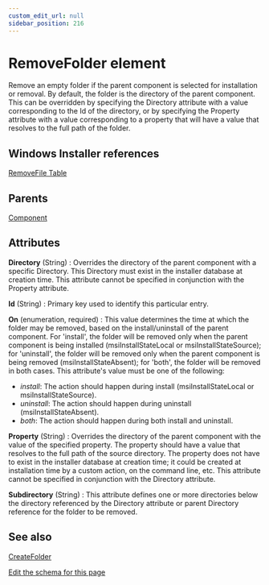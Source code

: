 ```yaml
---
custom_edit_url: null
sidebar_position: 216
---
```

# RemoveFolder element
Remove an empty folder if the parent component is selected for installation or removal. By default, the folder is the directory of the parent component. This can be overridden by specifying the Directory attribute with a value corresponding to the Id of the directory, or by specifying the Property attribute with a value corresponding to a property that will have a value that resolves to the full path of the folder.

## Windows Installer references
[RemoveFile Table](https://docs.microsoft.com/en-us/windows/win32/msi/removefile-table)

## Parents
[Component](component.md)

## Attributes
**Directory** (String)
  : Overrides the directory of the parent component with a specific Directory. This Directory must exist in the installer database at creation time. This attribute cannot be specified in conjunction with the Property attribute.

**Id** (String)
  : Primary key used to identify this particular entry.

**On** (enumeration, required)
  : This value determines the time at which the folder may be removed, based on the install/uninstall of the parent component. For 'install', the folder will be removed only when the parent component is being installed (msiInstallStateLocal or msiInstallStateSource); for 'uninstall', the folder will be removed only when the parent component is being removed (msiInstallStateAbsent); for 'both', the folder will be removed in both cases. This attribute's value must be one of the following:
- *install*: The action should happen during install (msiInstallStateLocal or msiInstallStateSource).
- *uninstall*: The action should happen during uninstall (msiInstallStateAbsent).
- *both*: The action should happen during both install and uninstall.

**Property** (String)
  : Overrides the directory of the parent component with the value of the specified property. The property should have a value that resolves to the full path of the source directory. The property does not have to exist in the installer database at creation time; it could be created at installation time by a custom action, on the command line, etc. This attribute cannot be specified in conjunction with the Directory attribute.

**Subdirectory** (String)
  : This attribute defines one or more directories below the directory referenced by the Directory attribute or parent Directory reference for the folder to be removed.


## See also
[CreateFolder](createfolder.md)

[Edit the schema for this page](https://github.com/wixtoolset/web/blob/master/src/xsd4/wix.xsd)